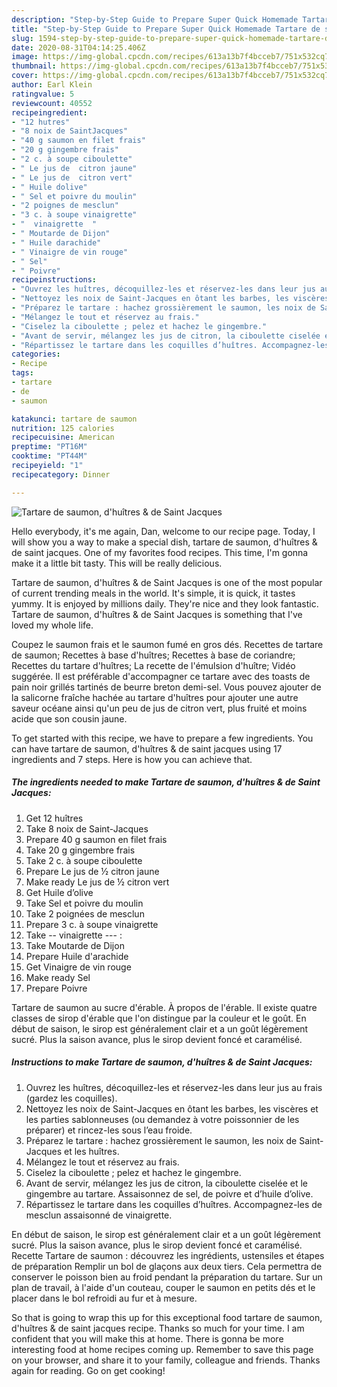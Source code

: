 ```yaml
---
description: "Step-by-Step Guide to Prepare Super Quick Homemade Tartare de saumon, d&amp;#39;huîtres &amp;amp; de Saint Jacques"
title: "Step-by-Step Guide to Prepare Super Quick Homemade Tartare de saumon, d&amp;#39;huîtres &amp;amp; de Saint Jacques"
slug: 1594-step-by-step-guide-to-prepare-super-quick-homemade-tartare-de-saumon-d-and-39-huitres-and-amp-de-saint-jacques
date: 2020-08-31T04:14:25.406Z
image: https://img-global.cpcdn.com/recipes/613a13b7f4bcceb7/751x532cq70/tartare-de-saumon-dhuitres-de-saint-jacques-photo-principale-de-la-recette.jpg
thumbnail: https://img-global.cpcdn.com/recipes/613a13b7f4bcceb7/751x532cq70/tartare-de-saumon-dhuitres-de-saint-jacques-photo-principale-de-la-recette.jpg
cover: https://img-global.cpcdn.com/recipes/613a13b7f4bcceb7/751x532cq70/tartare-de-saumon-dhuitres-de-saint-jacques-photo-principale-de-la-recette.jpg
author: Earl Klein
ratingvalue: 5
reviewcount: 40552
recipeingredient:
- "12 hutres"
- "8 noix de SaintJacques"
- "40 g saumon en filet frais"
- "20 g gingembre frais"
- "2 c. à soupe ciboulette"
- " Le jus de  citron jaune"
- " Le jus de  citron vert"
- " Huile dolive"
- " Sel et poivre du moulin"
- "2 poignes de mesclun"
- "3 c. à soupe vinaigrette"
- "  vinaigrette  "
- " Moutarde de Dijon"
- " Huile darachide"
- " Vinaigre de vin rouge"
- " Sel"
- " Poivre"
recipeinstructions:
- "Ouvrez les huîtres, décoquillez-les et réservez-les dans leur jus au frais (gardez les coquilles)."
- "Nettoyez les noix de Saint-Jacques en ôtant les barbes, les viscères et les parties sablonneuses (ou demandez à votre poissonnier de les préparer) et rincez-les sous l’eau froide."
- "Préparez le tartare : hachez grossièrement le saumon, les noix de Saint-Jacques et les huîtres."
- "Mélangez le tout et réservez au frais."
- "Ciselez la ciboulette ; pelez et hachez le gingembre."
- "Avant de servir, mélangez les jus de citron, la ciboulette ciselée et le gingembre au tartare. Assaisonnez de sel, de poivre et d’huile d’olive."
- "Répartissez le tartare dans les coquilles d’huîtres. Accompagnez-les de mesclun assaisonné de vinaigrette."
categories:
- Recipe
tags:
- tartare
- de
- saumon

katakunci: tartare de saumon 
nutrition: 125 calories
recipecuisine: American
preptime: "PT16M"
cooktime: "PT44M"
recipeyield: "1"
recipecategory: Dinner

---
```



![Tartare de saumon, d&#39;huîtres &amp; de Saint Jacques](https://img-global.cpcdn.com/recipes/613a13b7f4bcceb7/751x532cq70/tartare-de-saumon-dhuitres-de-saint-jacques-photo-principale-de-la-recette.jpg)

Hello everybody, it's me again, Dan, welcome to our recipe page. Today, I will show you a way to make a special dish, tartare de saumon, d&#39;huîtres &amp; de saint jacques. One of my favorites food recipes. This time, I'm gonna make it a little bit tasty. This will be really delicious.

Tartare de saumon, d&#39;huîtres &amp; de Saint Jacques is one of the most popular of current trending meals in the world. It's simple, it is quick, it tastes yummy. It is enjoyed by millions daily. They're nice and they look fantastic. Tartare de saumon, d&#39;huîtres &amp; de Saint Jacques is something that I've loved my whole life.

Coupez le saumon frais et le saumon fumé en gros dés. Recettes de tartare de saumon; Recettes à base d&#39;huîtres; Recettes à base de coriandre; Recettes du tartare d&#39;huîtres; La recette de l&#39;émulsion d&#39;huître; Vidéo suggérée. Il est préférable d&#39;accompagner ce tartare avec des toasts de pain noir grillés tartinés de beurre breton demi-sel. Vous pouvez ajouter de la salicorne fraîche hachée au tartare d&#39;huîtres pour ajouter une autre saveur océane ainsi qu&#39;un peu de jus de citron vert, plus fruité et moins acide que son cousin jaune.


To get started with this recipe, we have to prepare a few ingredients. You can have tartare de saumon, d&#39;huîtres &amp; de saint jacques using 17 ingredients and 7 steps. Here is how you can achieve that.

<!--inarticleads1-->

##### The ingredients needed to make Tartare de saumon, d&#39;huîtres &amp; de Saint Jacques:

1. Get 12 huîtres
1. Take 8 noix de Saint-Jacques
1. Prepare 40 g saumon en filet frais
1. Take 20 g gingembre frais
1. Take 2 c. à soupe ciboulette
1. Prepare  Le jus de ½ citron jaune
1. Make ready  Le jus de ½ citron vert
1. Get  Huile d’olive
1. Take  Sel et poivre du moulin
1. Take 2 poignées de mesclun
1. Prepare 3 c. à soupe vinaigrette
1. Take  -- vinaigrette --- :
1. Take  Moutarde de Dijon
1. Prepare  Huile d&#39;arachide
1. Get  Vinaigre de vin rouge
1. Make ready  Sel
1. Prepare  Poivre


Tartare de saumon au sucre d&#39;érable. À propos de l&#39;érable. Il existe quatre classes de sirop d&#39;érable que l&#39;on distingue par la couleur et le goût. En début de saison, le sirop est généralement clair et a un goût légèrement sucré. Plus la saison avance, plus le sirop devient foncé et caramélisé. 

<!--inarticleads2-->

##### Instructions to make Tartare de saumon, d&#39;huîtres &amp; de Saint Jacques:

1. Ouvrez les huîtres, décoquillez-les et réservez-les dans leur jus au frais (gardez les coquilles).
1. Nettoyez les noix de Saint-Jacques en ôtant les barbes, les viscères et les parties sablonneuses (ou demandez à votre poissonnier de les préparer) et rincez-les sous l’eau froide.
1. Préparez le tartare : hachez grossièrement le saumon, les noix de Saint-Jacques et les huîtres.
1. Mélangez le tout et réservez au frais.
1. Ciselez la ciboulette ; pelez et hachez le gingembre.
1. Avant de servir, mélangez les jus de citron, la ciboulette ciselée et le gingembre au tartare. Assaisonnez de sel, de poivre et d’huile d’olive.
1. Répartissez le tartare dans les coquilles d’huîtres. Accompagnez-les de mesclun assaisonné de vinaigrette.


En début de saison, le sirop est généralement clair et a un goût légèrement sucré. Plus la saison avance, plus le sirop devient foncé et caramélisé. Recette Tartare de saumon : découvrez les ingrédients, ustensiles et étapes de préparation Remplir un bol de glaçons aux deux tiers. Cela permettra de conserver le poisson bien au froid pendant la préparation du tartare. Sur un plan de travail, à l&#39;aide d&#39;un couteau, couper le saumon en petits dés et le placer dans le bol refroidi au fur et à mesure. 

So that is going to wrap this up for this exceptional food tartare de saumon, d&#39;huîtres &amp; de saint jacques recipe. Thanks so much for your time. I am confident that you will make this at home. There is gonna be more interesting food at home recipes coming up. Remember to save this page on your browser, and share it to your family, colleague and friends. Thanks again for reading. Go on get cooking!
